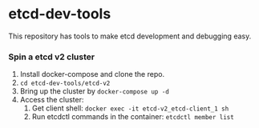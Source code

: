 # etcd-dev-tools
This repository has tools to make etcd development and debugging easy.

### Spin a etcd v2 cluster

1. Install docker-compose and clone the repo.
2. `cd etcd-dev-tools/etcd-v2`
3. Bring up the cluster by `docker-compose up -d`
4. Access the cluster:
    1. Get client shell: `docker exec -it etcd-v2_etcd-client_1 sh`
    2. Run etcdctl commands in the container: `etcdctl member list`
